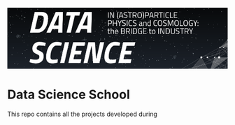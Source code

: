 [//]: # (Image Reference)

[image1]: ./images/school_logo.PNG "Logo"

![Logo][image1]

# Data Science School

This repo contains all the projects developed during 
